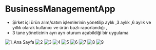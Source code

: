 # BusinessManagementApp

* Şirket içi ürün alım/satım işlemlerinin yönetilip aylık ,3 aylık ,6 aylık ve yıllık olarak kullanıcı ve ürün bazlı raporlandığı ,
* 3 tane yöneticinin ayrı ayrı oturum açabildiği bir uygulama


![1_Ana Sayfa](https://github.com/sfatektas/BusinessManagementApp/assets/92727035/f1dba85d-3466-4298-badd-43cb67ccffd9)
![2](https://github.com/sfatektas/BusinessManagementApp/assets/92727035/f4bf3f2d-7294-4f06-9b03-f14c04ab97d7)
![3](https://github.com/sfatektas/BusinessManagementApp/assets/92727035/649ab2e5-8db0-4e6c-8db4-e006003b25a4)
![4](https://github.com/sfatektas/BusinessManagementApp/assets/92727035/08e57f76-254a-4659-9172-5f8665bd7197)
![5](https://github.com/sfatektas/BusinessManagementApp/assets/92727035/1f5bf767-2abe-4cd4-83eb-fc24b9c6d132)
![6](https://github.com/sfatektas/BusinessManagementApp/assets/92727035/e8abc232-373d-4716-9f0e-21f969a2df10)
![7](https://github.com/sfatektas/BusinessManagementApp/assets/92727035/7c328a46-6164-4e39-9814-7974d263b82a)
![8](https://github.com/sfatektas/BusinessManagementApp/assets/92727035/38bae43d-8e5a-4ec4-b5a6-d8a5f0ea6fcd)
![9](https://github.com/sfatektas/BusinessManagementApp/assets/92727035/84e4f425-800d-4ade-9678-b6b681c67cbf)
